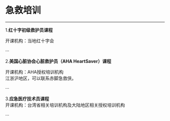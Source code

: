 # 急救培训

---

1.**红十字初级救护员课程**

开课机构：当地红十字会

···

2.**美国心脏协会心脏救护员（AHA HeartSaver）课程**

开课机构：AHA授权培训机构  
江浙沪地区，可以联系赤脚急救侠。

···

3.**应急医疗技术员课程**  
开课机构：台湾省相关培训机构及大陆地区相关授权培训机构

···

